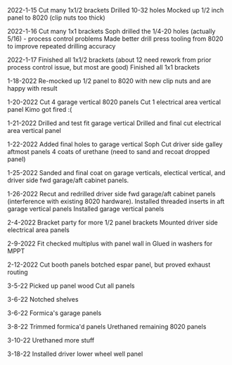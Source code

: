 2022-1-15
Cut many 1x1/2 brackets
Drilled 10-32 holes
Mocked up 1/2 inch panel to 8020 (clip nuts too thick)

2022-1-16
Cut many 1x1 brackets
Soph drilled the 1/4-20 holes (actually 5/16) - process control problems
Made better drill press tooling from 8020 to improve repeated drilling accuracy

2022-1-17
Finished all 1x1/2 brackets (about 12 need rework from prior process control issue, but most are good)
Finished all 1x1 brackets

1-18-2022
Re-mocked up 1/2 panel to 8020 with new clip nuts and are happy with result

1-20-2022
Cut 4 garage vertical 8020 panels
Cut 1 electrical area vertical panel
Kimo got fired :(

1-21-2022
Drilled and test fit garage vertical
Drilled and final cut electrical area vertical panel

1-22-2022
Added final holes to garage vertical
Soph Cut driver side galley aftmost panels
4 coats of urethane (need to sand and recoat dropped panel)

1-25-2022
Sanded and final coat on garage verticals, electical vertical, and driver side fwd garage/aft cabinet panels.

1-26-2022
Recut and redrilled driver side fwd garage/aft cabinet panels (interference with existing 8020 hardware).
Installed threaded inserts in aft garage vertical panels
Installed garage vertical panels

2-4-2022
Bracket party for more 1/2 panel brackets
Mounted driver side electrical area panels

2-9-2022
Fit checked multiplus with panel wall in
Glued in washers for MPPT

2-12-2022
Cut booth panels
botched espar panel, but proved exhaust routing

3-5-22
Picked up panel wood 
Cut all panels 

3-6-22
Notched shelves

3-6-22
Formica's garage panels

3-8-22
Trimmed formica'd panels
Urethaned remaining 8020 panels

3-10-22
Urethaned more stuff

3-18-22
Installed driver lower wheel well panel

